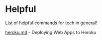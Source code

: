 # Helpful
List of helpful commands for tech in general!


[heroku.md](https://github.com/raghavrajmittal/helpful/blob/master/heroku.MD) - Deploying Web Apps to Heroku
